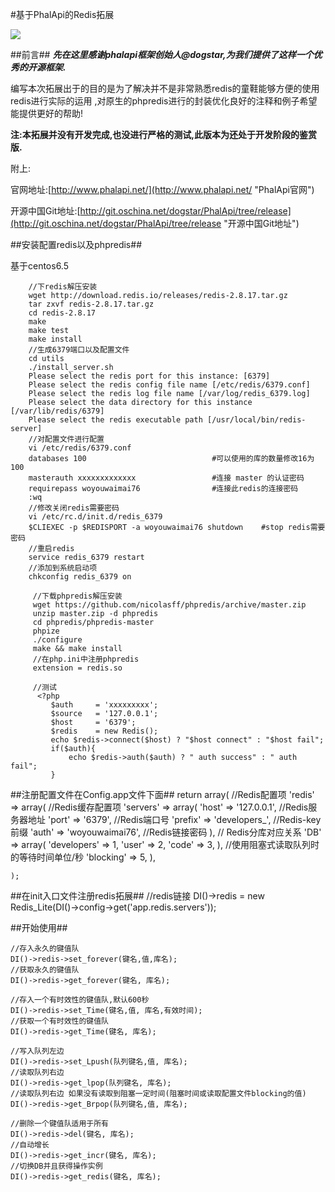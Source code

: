 #基于PhalApi的Redis拓展

![](http://webtools.qiniudn.com/master-LOGO-20150410_50.jpg)

##前言##
***先在这里感谢phalapi框架创始人@dogstar,为我们提供了这样一个优秀的开源框架.***

编写本次拓展出于的目的是为了解决并不是非常熟悉redis的童鞋能够方便的使用redis进行实际的运用
,对原生的phpredis进行的封装优化良好的注释和例子希望能提供更好的帮助!

**注:本拓展并没有开发完成,也没进行严格的测试,此版本为还处于开发阶段的鉴赏版.**

附上:

官网地址:[http://www.phalapi.net/](http://www.phalapi.net/ "PhalApi官网")

开源中国Git地址:[http://git.oschina.net/dogstar/PhalApi/tree/release](http://git.oschina.net/dogstar/PhalApi/tree/release "开源中国Git地址")


##安装配置redis以及phpredis##

基于centos6.5

        //下redis解压安装
        wget http://download.redis.io/releases/redis-2.8.17.tar.gz
        tar zxvf redis-2.8.17.tar.gz
        cd redis-2.8.17
        make
        make test
        make install
        //生成6379端口以及配置文件
        cd utils
        ./install_server.sh
        Please select the redis port for this instance: [6379]
        Please select the redis config file name [/etc/redis/6379.conf]
        Please select the redis log file name [/var/log/redis_6379.log]
        Please select the data directory for this instance [/var/lib/redis/6379]
        Please select the redis executable path [/usr/local/bin/redis-server]
        //对配置文件进行配置
        vi /etc/redis/6379.conf
        databases 100                            #可以使用的库的数量修改16为100
        masterauth xxxxxxxxxxxxx                 #连接 master 的认证密码
        requirepass woyouwaimai76                #连接此redis的连接密码
        :wq
        //修改关闭redis需要密码
        vi /etc/rc.d/init.d/redis_6379
        $CLIEXEC -p $REDISPORT -a woyouwaimai76 shutdown    #stop redis需要密码
        //重启redis
        service redis_6379 restart
        //添加到系统启动项
        chkconfig redis_6379 on

         //下载phpredis解压安装
         wget https://github.com/nicolasff/phpredis/archive/master.zip
         unzip master.zip -d phpredis
         cd phpredis/phpredis-master
         phpize
         ./configure
         make && make install
         //在php.ini中注册phpredis
         extension = redis.so

         //测试
          <?php
             $auth     = 'xxxxxxxxx';
             $source   = '127.0.0.1';
             $host     = '6379';
             $redis    = new Redis();
             echo $redis->connect($host) ? "$host connect" : "$host fail";
             if($auth){
                 echo $redis->auth($auth) ? " auth success" : " auth fail";
             }


##注册配置文件在Config.app文件下面##
    return array(
        //Redis配置项
        'redis' => array(
            //Redis缓存配置项
            'servers'  => array(
                'host'   => '127.0.0.1',        //Redis服务器地址
                'port'   => '6379',             //Redis端口号
                'prefix' => 'developers_',      //Redis-key前缀
                'auth'   => 'woyouwaimai76',    //Redis链接密码
            ),
            // Redis分库对应关系
            'DB'       => array(
                'developers' => 1,
                'user'       => 2,
                'code'       => 3,
            ),
            //使用阻塞式读取队列时的等待时间单位/秒
            'blocking' => 5,
        ),

    );

##在init入口文件注册redis拓展##
    //redis链接
    DI()->redis = new Redis_Lite(DI()->config->get('app.redis.servers'));

##开始使用##

    //存入永久的键值队
    DI()->redis->set_forever(键名,值,库名);
    //获取永久的键值队
    DI()->redis->get_forever(键名, 库名);
    
    //存入一个有时效性的键值队,默认600秒
    DI()->redis->set_Time(键名,值, 库名,有效时间);
    //获取一个有时效性的键值队
    DI()->redis->get_Time(键名, 库名);
    
    //写入队列左边
    DI()->redis->set_Lpush(队列键名,值, 库名);
    //读取队列右边
    DI()->redis->get_lpop(队列键名, 库名);
    //读取队列右边 如果没有读取到阻塞一定时间(阻塞时间或读取配置文件blocking的值)
    DI()->redis->get_Brpop(队列键名,值, 库名);
    
    //删除一个键值队适用于所有
    DI()->redis->del(键名, 库名);
    //自动增长
    DI()->redis->get_incr(键名, 库名);
    //切换DB并且获得操作实例
    DI()->redis->get_redis(键名, 库名);
    